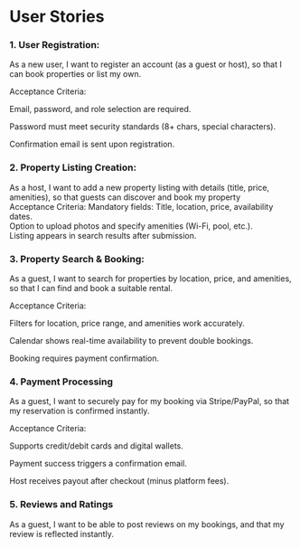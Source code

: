 # User Stories
### 1. User Registration:
   As a new user,
   I want to register an account (as a guest or host),
   so that I can book properties or list my own.

   Acceptance Criteria:

   Email, password, and role selection are required.
   
   Password must meet security standards (8+ chars, special characters).
   
   Confirmation email is sent upon registration.

### 2. Property Listing Creation:
   As a host,
   I want to add a new property listing with details (title, price, amenities),
   so that guests can discover and book my property  
    Acceptance Criteria:
     Mandatory fields: Title, location, price, availability dates.\
    Option to upload photos and specify amenities (Wi-Fi, pool, etc.).\
    Listing appears in search results after submission.

### 3. Property Search & Booking:
   As a guest,
   I want to search for properties by location, price, and amenities,
   so that I can find and book a suitable rental.
   
   Acceptance Criteria:
   
   Filters for location, price range, and amenities work accurately.
   
   Calendar shows real-time availability to prevent double bookings.
   
   Booking requires payment confirmation.

### 4. Payment Processing
   As a guest,
   I want to securely pay for my booking via Stripe/PayPal,
   so that my reservation is confirmed instantly.
   
   Acceptance Criteria:
   
   Supports credit/debit cards and digital wallets.
   
   Payment success triggers a confirmation email.
   
   Host receives payout after checkout (minus platform fees).

### 5. Reviews and Ratings
  As a guest,
   I want to be able to post reviews on my bookings,
  and that my review is reflected instantly.


